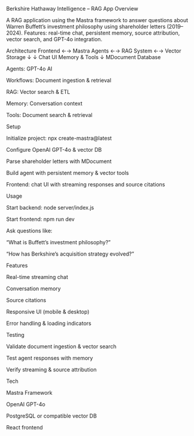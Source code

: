 Berkshire Hathaway Intelligence – RAG App
Overview

A RAG application using the Mastra framework to answer questions about Warren Buffett’s investment philosophy using shareholder letters (2019–2024).
Features: real-time chat, persistent memory, source attribution, vector search, and GPT-4o integration.

Architecture
Frontend ←→ Mastra Agents ←→ RAG System ←→ Vector Storage
        ↓               ↓
      Chat UI       Memory & Tools
                      ↓
                  MDocument Database


Agents: GPT-4o AI

Workflows: Document ingestion & retrieval

RAG: Vector search & ETL

Memory: Conversation context

Tools: Document search & retrieval

Setup

Initialize project: npx create-mastra@latest

Configure OpenAI GPT-4o & vector DB

Parse shareholder letters with MDocument

Build agent with persistent memory & vector tools

Frontend: chat UI with streaming responses and source citations

Usage

Start backend: node server/index.js

Start frontend: npm run dev

Ask questions like:

“What is Buffett’s investment philosophy?”

“How has Berkshire’s acquisition strategy evolved?”

Features

Real-time streaming chat

Conversation memory

Source citations

Responsive UI (mobile & desktop)

Error handling & loading indicators

Testing

Validate document ingestion & vector search

Test agent responses with memory

Verify streaming & source attribution

Tech

Mastra Framework

OpenAI GPT-4o

PostgreSQL or compatible vector DB

React frontend
